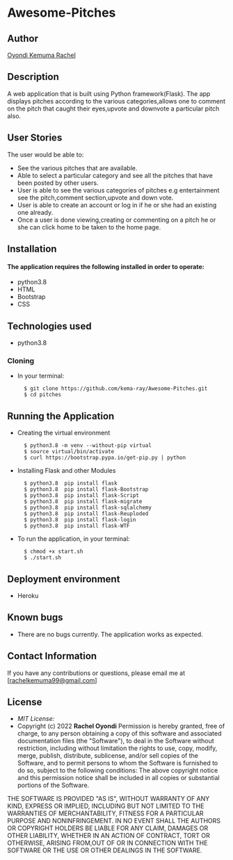 # Awesome-Pitches
## Author

[Oyondi Kemuma Rachel](https://github.com/kema-ray)

## Description
A web application that is built using Python framework(Flask). The app displays pitches according to the various categories,allows one to comment on the pitch that caught their eyes,upvote and downvote a particular pitch also.
## User Stories
The user would be able to:
* See the various pitches that are available.
* Able to select a particular category and see all the pitches that have been posted by other users.
* User is able to see the various categories of pitches e.g entertainment see the pitch,comment section,upvote and down vote.
* User is able to create an account or log in if he or she had an existing one already.
* Once a user is done viewing,creating or commenting on a pitch he or she can click home to be taken to the home page.



## Installation
#### The application requires the following installed in order to operate:
* python3.8
* HTML
* Bootstrap
* CSS
## Technologies used
* python3.8
### Cloning
* In your terminal:

        $ git clone https://github.com/kema-ray/Awesome-Pitches.git
        $ cd pitches

## Running the Application
* Creating the virtual environment

        $ python3.8 -m venv --without-pip virtual
        $ source virtual/bin/activate
        $ curl https://bootstrap.pypa.io/get-pip.py | python

* Installing Flask and other Modules

        $ python3.8  pip install flask
        $ python3.8  pip install flask-Bootstrap
        $ python3.8  pip install flask-Script
        $ python3.8  pip install flask-migrate
        $ python3.8  pip install flask-sqlalchemy
        $ python3.8  pip install flask-Reuploded
        $ python3.8  pip install flask-login
        $ python3.8  pip install flask-WTF

* To run the application, in your terminal:

        $ chmod +x start.sh
        $ ./start.sh

## Deployment environment
* Heroku

## Known bugs
* There are no bugs currently. The application works as expected.

## Contact Information
If you have any contributions or questions, please email me at [rachelkemuma99@gmail.com]

## License
* *MIT License:*
* Copyright (c) 2022 **Rachel Oyondi**
Permission is hereby granted, free of charge, to any person obtaining a copy
of this software and associated documentation files (the "Software"), to deal
in the Software without restriction, including without limitation the rights
to use, copy, modify, merge, publish, distribute, sublicense, and/or sell
copies of the Software, and to permit persons to whom the Software is
furnished to do so, subject to the following conditions:
The above copyright notice and this permission notice shall be included in all
copies or substantial portions of the Software.

THE SOFTWARE IS PROVIDED "AS IS", WITHOUT WARRANTY OF ANY KIND, EXPRESS OR
IMPLIED, INCLUDING BUT NOT LIMITED TO THE WARRANTIES OF MERCHANTABILITY,
FITNESS FOR A PARTICULAR PURPOSE AND NONINFRINGEMENT. IN NO EVENT SHALL THE
AUTHORS OR COPYRIGHT HOLDERS BE LIABLE FOR ANY CLAIM, DAMAGES OR OTHER
LIABILITY, WHETHER IN AN ACTION OF CONTRACT, TORT OR OTHERWISE, ARISING FROM,OUT OF OR IN CONNECTION WITH THE SOFTWARE OR THE USE OR OTHER DEALINGS IN THE
SOFTWARE.